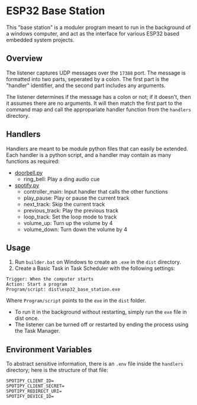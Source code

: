 # ESP32 Base Station
This "base station" is a moduler program meant to run in the background of a windows computer, and act as the interface for various ESP32 based embedded system projects.

## Overview
The listener captures UDP messages over the `17388` port. The message is formatted into two parts, seperated by a colon. The first part is the "handler" identifier, and the second part includes any arguments.

The listener determines if the message has a colon or not; if it doesn't, then it assumes there are no arguments. It will then match the first part to the command map and call the appropariate handler function from the `handlers` directory.

## Handlers
Handlers are meant to be module python files that can easily be extended. Each handler is a python script, and a handler may contain as many functions as required:
* [doorbell.py](https://github.com/KaiserMighty/ESP32-Doorbell)
  * ring_bell: Play a ding audio cue
* [spotify.py](https://github.com/KaiserMighty/ESP32-SpotifyController)
  * controller_main: Input handler that calls the other functions
  * play_pause: Play or pause the current track
  * next_track: Skip the current track
  * previous_track: Play the previous track
  * loop_track: Set the loop mode to track
  * volume_up: Turn up the volume by 4
  * volume_down: Turn down the volume by 4

## Usage
1. Run `builder.bat` on Windows to create an `.exe` in the `dist` directory.  
2. Create a Basic Task in Task Scheduler with the following settings:
```
Trigger: When the computer starts
Action: Start a program
Program/script: dist\esp32_base_station.exe
```
Where `Program/script` points to the `exe` in the `dist` folder.  
* To run it in the background without restarting, simply run the `exe` file in dist once.  
* The listener can be turned off or restarted by ending the process using the Task Manager.

## Environment Variables
To abstract sensitive information, there is an `.env` file inside the `handlers` directory; here is the structure of that file:  
```
SPOTIPY_CLIENT_ID=
SPOTIPY_CLIENT_SECRET=
SPOTIPY_REDIRECT_URI=
SPOTIFY_DEVICE_ID=
```